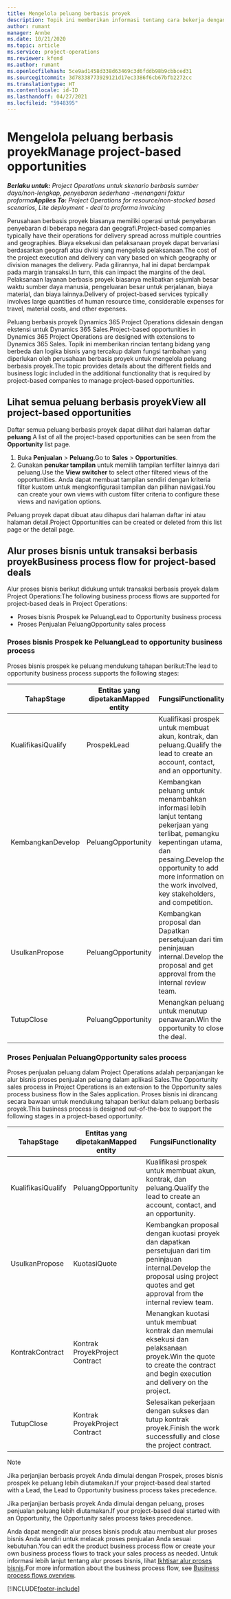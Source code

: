 ```yaml
---
title: Mengelola peluang berbasis proyek
description: Topik ini memberikan informasi tentang cara bekerja dengan peluang yang terkait dengan proyek.
author: rumant
manager: Annbe
ms.date: 10/21/2020
ms.topic: article
ms.service: project-operations
ms.reviewer: kfend
ms.author: rumant
ms.openlocfilehash: 5ce9ad1458d338d63469c3d6fddb98b9cbbced31
ms.sourcegitcommit: 3d78338773929121d17ec3386f6cb67bfb2272cc
ms.translationtype: HT
ms.contentlocale: id-ID
ms.lasthandoff: 04/27/2021
ms.locfileid: "5948395"
---
```

# <a name="manage-project-based-opportunities"></a><span data-ttu-id="55d2e-103">Mengelola peluang berbasis proyek</span><span class="sxs-lookup"><span data-stu-id="55d2e-103">Manage project-based opportunities</span></span>

<span data-ttu-id="55d2e-104">_**Berlaku untuk:** Project Operations untuk skenario berbasis sumber daya/non-lengkap, penyebaran sederhana -menangani faktur proforma_</span><span class="sxs-lookup"><span data-stu-id="55d2e-104">_**Applies To:** Project Operations for resource/non-stocked based scenarios, Lite deployment - deal to proforma invoicing_</span></span>

<span data-ttu-id="55d2e-105">Perusahaan berbasis proyek biasanya memiliki operasi untuk penyebaran penyebaran di beberapa negara dan geografi.</span><span class="sxs-lookup"><span data-stu-id="55d2e-105">Project-based companies typically have their operations for delivery spread across multiple countries and geographies.</span></span> <span data-ttu-id="55d2e-106">Biaya eksekusi dan pelaksanaan proyek dapat bervariasi berdasarkan geografi atau divisi yang mengelola pelaksanaan.</span><span class="sxs-lookup"><span data-stu-id="55d2e-106">The cost of the project execution and delivery can vary  based on which geography or division manages the delivery.</span></span> <span data-ttu-id="55d2e-107">Pada gilirannya, hal ini dapat berdampak pada margin transaksi.</span><span class="sxs-lookup"><span data-stu-id="55d2e-107">In turn, this can impact the margins of the deal.</span></span> <span data-ttu-id="55d2e-108">Pelaksanaan layanan berbasis proyek biasanya melibatkan sejumlah besar waktu sumber daya manusia, pengeluaran besar untuk perjalanan, biaya material, dan biaya lainnya.</span><span class="sxs-lookup"><span data-stu-id="55d2e-108">Delivery of project-based services typically involves large quantities of human resource time, considerable expenses for travel, material costs, and other expenses.</span></span>

<span data-ttu-id="55d2e-109">Peluang berbasis proyek Dynamics 365 Project Operations didesain dengan ekstensi untuk Dynamics 365 Sales.</span><span class="sxs-lookup"><span data-stu-id="55d2e-109">Project-based opportunities in Dynamics 365 Project Operations are designed with extensions to Dynamics 365 Sales.</span></span> <span data-ttu-id="55d2e-110">Topik ini memberikan rincian tentang bidang yang berbeda dan logika bisnis yang tercakup dalam fungsi tambahan yang diperlukan oleh perusahaan berbasis proyek untuk mengelola peluang berbasis proyek.</span><span class="sxs-lookup"><span data-stu-id="55d2e-110">The topic provides details about the different fields and business logic included in the additional functionality that is required by project-based companies to manage project-based opportunities.</span></span>

## <a name="view-all-project-based-opportunities"></a><span data-ttu-id="55d2e-111">Lihat semua peluang berbasis proyek</span><span class="sxs-lookup"><span data-stu-id="55d2e-111">View all project-based opportunities</span></span>

<span data-ttu-id="55d2e-112">Daftar semua peluang berbasis proyek dapat dilihat dari halaman daftar **peluang**.</span><span class="sxs-lookup"><span data-stu-id="55d2e-112">A list of all the project-based opportunities can be seen from the **Opportunity** list page.</span></span> 

1. <span data-ttu-id="55d2e-113">Buka **Penjualan** > **Peluang**.</span><span class="sxs-lookup"><span data-stu-id="55d2e-113">Go to **Sales** > **Opportunities**.</span></span>
2. <span data-ttu-id="55d2e-114">Gunakan **penukar tampilan** untuk memilih tampilan terfilter lainnya dari peluang.</span><span class="sxs-lookup"><span data-stu-id="55d2e-114">Use the **View switcher** to select other filtered views of the opportunities.</span></span> <span data-ttu-id="55d2e-115">Anda dapat membuat tampilan sendiri dengan kriteria filter kustom untuk mengkonfigurasi tampilan dan pilihan navigasi.</span><span class="sxs-lookup"><span data-stu-id="55d2e-115">You can create your own views with custom filter criteria to configure these views and navigation options.</span></span>

<span data-ttu-id="55d2e-116">Peluang proyek dapat dibuat atau dihapus dari halaman daftar ini atau halaman detail.</span><span class="sxs-lookup"><span data-stu-id="55d2e-116">Project Opportunities can be created or deleted from this list page or the detail page.</span></span>

## <a name="business-process-flow-for-project-based-deals"></a><span data-ttu-id="55d2e-117">Alur proses bisnis untuk transaksi berbasis proyek</span><span class="sxs-lookup"><span data-stu-id="55d2e-117">Business process flow for project-based deals</span></span>

<span data-ttu-id="55d2e-118">Alur proses bisnis berikut didukung untuk transaksi berbasis proyek dalam Project Operations:</span><span class="sxs-lookup"><span data-stu-id="55d2e-118">The following business process flows are supported for project-based deals in Project Operations:</span></span>

- <span data-ttu-id="55d2e-119">Proses bisnis Prospek ke Peluang</span><span class="sxs-lookup"><span data-stu-id="55d2e-119">Lead to Opportunity business process</span></span>
- <span data-ttu-id="55d2e-120">Proses Penjualan Peluang</span><span class="sxs-lookup"><span data-stu-id="55d2e-120">Opportunity sales process</span></span>

### <a name="lead-to-opportunity-business-process"></a><span data-ttu-id="55d2e-121">Proses bisnis Prospek ke Peluang</span><span class="sxs-lookup"><span data-stu-id="55d2e-121">Lead to opportunity business process</span></span> 
<span data-ttu-id="55d2e-122">Proses bisnis prospek ke peluang mendukung tahapan berikut:</span><span class="sxs-lookup"><span data-stu-id="55d2e-122">The lead to opportunity business process supports the following stages:</span></span>

| <span data-ttu-id="55d2e-123">Tahap</span><span class="sxs-lookup"><span data-stu-id="55d2e-123">Stage</span></span> | <span data-ttu-id="55d2e-124">Entitas yang dipetakan</span><span class="sxs-lookup"><span data-stu-id="55d2e-124">Mapped entity</span></span> | <span data-ttu-id="55d2e-125">Fungsi</span><span class="sxs-lookup"><span data-stu-id="55d2e-125">Functionality</span></span> |
| --- | --- | --- |
| <span data-ttu-id="55d2e-126">Kualifikasi</span><span class="sxs-lookup"><span data-stu-id="55d2e-126">Qualify</span></span> | <span data-ttu-id="55d2e-127">Prospek</span><span class="sxs-lookup"><span data-stu-id="55d2e-127">Lead</span></span> | <span data-ttu-id="55d2e-128">Kualifikasi prospek untuk membuat akun, kontrak, dan peluang.</span><span class="sxs-lookup"><span data-stu-id="55d2e-128">Qualify the lead to create an account, contact, and an opportunity.</span></span> |
| <span data-ttu-id="55d2e-129">Kembangkan</span><span class="sxs-lookup"><span data-stu-id="55d2e-129">Develop</span></span> | <span data-ttu-id="55d2e-130">Peluang</span><span class="sxs-lookup"><span data-stu-id="55d2e-130">Opportunity</span></span> | <span data-ttu-id="55d2e-131">Kembangkan peluang untuk menambahkan informasi lebih lanjut tentang pekerjaan yang terlibat, pemangku kepentingan utama, dan pesaing.</span><span class="sxs-lookup"><span data-stu-id="55d2e-131">Develop the opportunity to add more information on the work involved, key stakeholders, and competition.</span></span> |
| <span data-ttu-id="55d2e-132">Usulkan</span><span class="sxs-lookup"><span data-stu-id="55d2e-132">Propose</span></span> | <span data-ttu-id="55d2e-133">Peluang</span><span class="sxs-lookup"><span data-stu-id="55d2e-133">Opportunity</span></span> | <span data-ttu-id="55d2e-134">Kembangkan proposal dan Dapatkan persetujuan dari tim peninjauan internal.</span><span class="sxs-lookup"><span data-stu-id="55d2e-134">Develop the proposal and get approval from the internal review team.</span></span> |
| <span data-ttu-id="55d2e-135">Tutup</span><span class="sxs-lookup"><span data-stu-id="55d2e-135">Close</span></span> | <span data-ttu-id="55d2e-136">Peluang</span><span class="sxs-lookup"><span data-stu-id="55d2e-136">Opportunity</span></span> | <span data-ttu-id="55d2e-137">Menangkan peluang untuk menutup penawaran.</span><span class="sxs-lookup"><span data-stu-id="55d2e-137">Win the opportunity to close the deal.</span></span> |

### <a name="opportunity-sales-process"></a><span data-ttu-id="55d2e-138">Proses Penjualan Peluang</span><span class="sxs-lookup"><span data-stu-id="55d2e-138">Opportunity sales process</span></span>
<span data-ttu-id="55d2e-139">Proses penjualan peluang dalam Project Operations adalah perpanjangan ke alur bisnis proses penjualan peluang dalam aplikasi Sales.</span><span class="sxs-lookup"><span data-stu-id="55d2e-139">The Opportunity sales process in Project Operations is an extension to the Opportunity sales process business flow in the Sales application.</span></span> <span data-ttu-id="55d2e-140">Proses bisnis ini dirancang secara bawaan untuk mendukung tahapan berikut dalam peluang berbasis proyek.</span><span class="sxs-lookup"><span data-stu-id="55d2e-140">This business process is designed out-of-the-box to support the following stages in a project-based opportunity.</span></span>

| <span data-ttu-id="55d2e-141">Tahap</span><span class="sxs-lookup"><span data-stu-id="55d2e-141">Stage</span></span> | <span data-ttu-id="55d2e-142">Entitas yang dipetakan</span><span class="sxs-lookup"><span data-stu-id="55d2e-142">Mapped entity</span></span> | <span data-ttu-id="55d2e-143">Fungsi</span><span class="sxs-lookup"><span data-stu-id="55d2e-143">Functionality</span></span> |
| --- | --- | --- |
| <span data-ttu-id="55d2e-144">Kualifikasi</span><span class="sxs-lookup"><span data-stu-id="55d2e-144">Qualify</span></span> | <span data-ttu-id="55d2e-145">Peluang</span><span class="sxs-lookup"><span data-stu-id="55d2e-145">Opportunity</span></span> | <span data-ttu-id="55d2e-146">Kualifikasi prospek untuk membuat akun, kontrak, dan peluang.</span><span class="sxs-lookup"><span data-stu-id="55d2e-146">Qualify the lead to create an account, contact, and an opportunity.</span></span> |
| <span data-ttu-id="55d2e-147">Usulkan</span><span class="sxs-lookup"><span data-stu-id="55d2e-147">Propose</span></span> | <span data-ttu-id="55d2e-148">Kuotasi</span><span class="sxs-lookup"><span data-stu-id="55d2e-148">Quote</span></span> | <span data-ttu-id="55d2e-149">Kembangkan proposal dengan kuotasi proyek dan dapatkan persetujuan dari tim peninjauan internal.</span><span class="sxs-lookup"><span data-stu-id="55d2e-149">Develop the proposal using project quotes and get approval from the internal review team.</span></span> |
| <span data-ttu-id="55d2e-150">Kontrak</span><span class="sxs-lookup"><span data-stu-id="55d2e-150">Contract</span></span> | <span data-ttu-id="55d2e-151">Kontrak Proyek</span><span class="sxs-lookup"><span data-stu-id="55d2e-151">Project Contract</span></span> | <span data-ttu-id="55d2e-152">Menangkan kuotasi untuk membuat kontrak dan memulai eksekusi dan pelaksanaan proyek.</span><span class="sxs-lookup"><span data-stu-id="55d2e-152">Win the quote to create the contract and begin execution and delivery on the project.</span></span> |
| <span data-ttu-id="55d2e-153">Tutup</span><span class="sxs-lookup"><span data-stu-id="55d2e-153">Close</span></span> | <span data-ttu-id="55d2e-154">Kontrak Proyek</span><span class="sxs-lookup"><span data-stu-id="55d2e-154">Project Contract</span></span> | <span data-ttu-id="55d2e-155">Selesaikan pekerjaan dengan sukses dan tutup kontrak proyek.</span><span class="sxs-lookup"><span data-stu-id="55d2e-155">Finish the work successfully and close the project contract.</span></span> |

> [!NOTE]
> <span data-ttu-id="55d2e-156">Jika perjanjian berbasis proyek Anda dimulai dengan Prospek, proses bisnis prospek ke peluang lebih diutamakan.</span><span class="sxs-lookup"><span data-stu-id="55d2e-156">If your project-based deal started with a Lead, the Lead to Opportunity business process takes precedence.</span></span>
>
> <span data-ttu-id="55d2e-157">Jika perjanjian berbasis proyek Anda dimulai dengan peluang, proses penjualan peluang lebih diutamakan.</span><span class="sxs-lookup"><span data-stu-id="55d2e-157">If your project-based deal started with an Opportunity, the Opportunity sales process takes precedence.</span></span>

<span data-ttu-id="55d2e-158">Anda dapat mengedit alur proses bisnis produk atau membuat alur proses bisnis Anda sendiri untuk melacak proses penjualan Anda sesuai kebutuhan.</span><span class="sxs-lookup"><span data-stu-id="55d2e-158">You can edit the product business process flow or create your own business process flows to track your sales process as needed.</span></span> <span data-ttu-id="55d2e-159">Untuk informasi lebih lanjut tentang alur proses bisnis, lihat [Ikhtisar alur proses bisnis](/dynamics365/customerengagement/on-premises/customize/business-process-flows-overview).</span><span class="sxs-lookup"><span data-stu-id="55d2e-159">For more information about the business process flow, see [Business process flows overview](/dynamics365/customerengagement/on-premises/customize/business-process-flows-overview).</span></span>


[!INCLUDE[footer-include](../includes/footer-banner.md)]